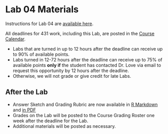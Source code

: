 # Lab 04 Materials

Instructions for Lab 04 are [available here](https://github.com/THOMASELOVE/431-2021/blob/main/labs/lab04/lab04.md).

All deadlines for 431 work, including this Lab, are posted in the [Course Calendar](https://thomaselove.github.io/431/calendar.html).

- Labs that are turned in up to 12 hours after the deadline can receive up to 90% of available points.
- Labs turned in 12-72 hours after the deadline can receive up to 75% of available points **only if** the student has contacted Dr. Love via email to request this opportunity by 12 hours after the deadline. 
- Otherwise, we will not grade or give credit for late Labs.

## After the Lab

- Answer Sketch and Grading Rubric are now available in [R Markdown](https://github.com/THOMASELOVE/431-2021/blob/main/labs/lab04/sketch/lab04_sketch.Rmd) and [in PDF](https://github.com/THOMASELOVE/431-2021/blob/main/labs/lab04/sketch/lab04_sketch.pdf)
- Grades on the Lab will be posted to the Course Grading Roster one week after the deadline for the Lab.
- Additional materials will be posted as necessary.
